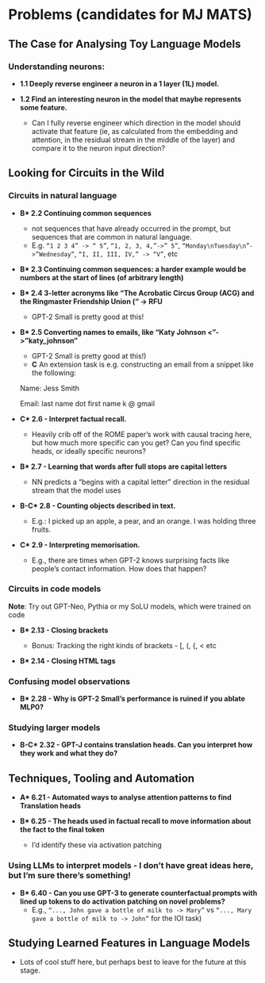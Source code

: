 # Problems (candidates for MJ MATS)

## The Case for Analysing Toy Language Models

### Understanding neurons:

- **1.1 Deeply reverse engineer a neuron in a 1 layer (1L) model.**

- **1.2 Find an interesting neuron in the model that maybe represents some feature.**
  - Can I fully reverse engineer which direction in the model should activate that feature (ie, as calculated from the embedding and attention, in the residual stream in the middle of the layer) and compare it to the neuron input direction?

## Looking for Circuits in the Wild

### Circuits in natural language

- **B\*
2.2 Continuing common sequences**
  - not sequences that have already occurred in the prompt, but sequences that are common in natural language.
  - E.g. `“1 2 3 4” -> “ 5”`, `“1, 2, 3, 4,”->” 5”`, `“Monday\nTuesday\n”->”Wednesday”`, `“I, II, III, IV,” -> “V”`, etc

- **B\* 2.3 Continuing common sequences: a harder example would be numbers at the start of lines (of arbitrary length)**

- **B\* 2.4 3-letter acronyms like “The Acrobatic Circus Group (ACG) and the Ringmaster Friendship Union (“ -> RFU**
  - GPT-2 Small is pretty good at this!

- **B\* 2.5 Converting names to emails, like “Katy Johnson <”->”katy_johnson”**
  - GPT-2 Small is pretty good at this!)
  - **C** An extension task is e.g. constructing an email from a snippet like the following:

  Name: Jess Smith
  
  Email: last name dot first name k @ gmail

- **C\* 2.6 - Interpret factual recall.**
  - Heavily crib off of the ROME paper’s work with causal tracing here, but how much more specific can you get? Can you find specific heads, or ideally specific neurons?

- **B\* 2.7 - Learning that words after full stops are capital letters**
  - NN predicts a “begins with a capital letter” direction in the residual stream that the model uses

- **B-C\* 2.8 - Counting objects described in text.**
  - E.g.: I picked up an apple, a pear, and an orange. I was holding three fruits.

- **C\* 2.9 - Interpreting memorisation.**
  - E.g., there are times when GPT-2 knows surprising facts like people’s contact information. How does that happen?

### Circuits in code models

**Note**: Try out GPT-Neo, Pythia or my SoLU models, which were trained on code

- **B\* 2.13 - Closing brackets**
  - Bonus: Tracking the right kinds of brackets - [, (, {, < etc

- **B\* 2.14 - Closing HTML tags**

### Confusing model observations

- **B\* 2.28 - Why is GPT-2 Small’s performance is ruined if you ablate MLP0?**

### Studying larger models

- **B-C\* 2.32 - GPT-J contains translation heads. Can you interpret how they work and what they do?**

## Techniques, Tooling and Automation

- **A\* 6.21 - Automated ways to analyse attention patterns to find Translation heads**

- **B\* 6.25 - The heads used in factual recall to move information about the fact to the final token**
  - I’d identify these via activation patching

### Using LLMs to interpret models - I don’t have great ideas here, but I’m sure there’s something!

- **B\* 6.40 - Can you use GPT-3 to generate counterfactual prompts with lined up tokens to do activation patching on novel problems?**
  - E.g., `“..., John gave a bottle of milk to -> Mary”` vs `“..., Mary gave a bottle of milk to -> John”` for the IOI task)

## Studying Learned Features in Language Models

- Lots of cool stuff here, but perhaps best to leave for the future at this stage.